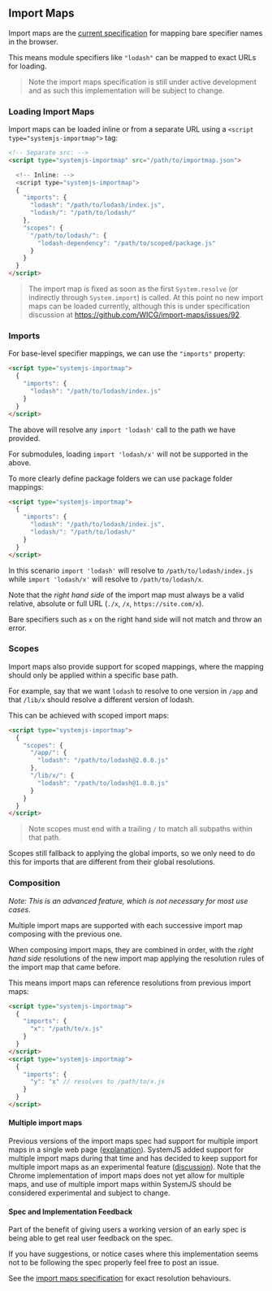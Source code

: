 ## Import Maps

Import maps are the [current specification](https://github.com/domenic/import-maps) for mapping bare specifier names in the browser.

This means module specifiers like `"lodash"` can be mapped to exact URLs for loading.

> Note the import maps specification is still under active development and as such this implementation will be subject to change.

### Loading Import Maps

Import maps can be loaded inline or from a separate URL using a `<script type="systemjs-importmap">` tag:

```html
<!-- Separate src: -->
<script type="systemjs-importmap" src="/path/to/importmap.json">

  <!-- Inline: -->
  <script type="systemjs-importmap">
  {
    "imports": {
      "lodash": "/path/to/lodash/index.js",
      "lodash/": "/path/to/lodash/"
    },
    "scopes": {
      "/path/to/lodash/": {
        "lodash-dependency": "/path/to/scoped/package.js"
      }
    }
  }
</script>
```

> The import map is fixed as soon as the first `System.resolve` (or indirectly through `System.import`) is called. At this point no new import maps can be loaded currently, although this is under specification discussion at https://github.com/WICG/import-maps/issues/92.

### Imports

For base-level specifier mappings, we can use the `"imports"` property:

```html
<script type="systemjs-importmap">
  {
    "imports": {
      "lodash": "/path/to/lodash/index.js"
    }
  }
</script>
```

The above will resolve any `import 'lodash'` call to the path we have provided.

For submodules, loading `import 'lodash/x'` will not be supported in the above.

To more clearly define package folders we can use package folder mappings:

```html
<script type="systemjs-importmap">
  {
    "imports": {
      "lodash": "/path/to/lodash/index.js",
      "lodash/": "/path/to/lodash/"
    }
  }
</script>
```

In this scenario `import 'lodash'` will resolve to `/path/to/lodash/index.js` while `import 'lodash/x'` will
resolve to `/path/to/lodash/x`.

Note that the _right hand side_ of the import map must always be a valid relative, absolute or full URL (`./x`, `/x`, `https://site.com/x`).

Bare specifiers such as `x` on the right hand side will not match and throw an error.

### Scopes

Import maps also provide support for scoped mappings, where the mapping should only be applied within
a specific base path.

For example, say that we want `lodash` to resolve to one version in `/app` and that `/lib/x` should resolve
a different version of lodash.

This can be achieved with scoped import maps:

```html
<script type="systemjs-importmap">
  {
    "scopes": {
      "/app/": {
        "lodash": "/path/to/lodash@2.0.0.js"
      },
      "/lib/x/": {
        "lodash": "/path/to/lodash@1.0.0.js"
      }
    }
  }
</script>
```

> Note scopes must end with a trailing `/` to match all subpaths within that path.

Scopes still fallback to applying the global imports, so we only need to do this for imports that are different
from their global resolutions.

### Composition

_Note: This is an advanced feature, which is not necessary for most use cases._

Multiple import maps are supported with each successive import map composing with the previous one.

When composing import maps, they are combined in order, with the _right hand side_ resolutions of the new import map applying the resolution
rules of the import map that came before.

This means import maps can reference resolutions from previous import maps:

```html
<script type="systemjs-importmap">
  {
    "imports": {
      "x": "/path/to/x.js"
    }
  }
</script>
<script type="systemjs-importmap">
  {
    "imports": {
      "y": "x" // resolves to /path/to/x.js
    }
  }
</script>
```

#### Multiple import maps

Previous versions of the import maps spec had support for multiple import maps in a single web page ([explanation](https://github.com/WICG/import-maps/issues/199)). SystemJS added support for multiple import maps during that time and has decided to keep support for multiple import maps as an experimental feature ([discussion](https://github.com/systemjs/systemjs/issues/2095)). Note that the Chrome implementation of import maps does not yet allow for multiple maps, and use of multiple import maps within SystemJS should be considered experimental and subject to change.

#### Spec and Implementation Feedback

Part of the benefit of giving users a working version of an early spec is being able to get real user feedback on the spec.

If you have suggestions, or notice cases where this implementation seems not to be following the spec properly feel free to post an issue.

See the [import maps specification](https://github.com/domenic/import-maps/blob/master/spec.md) for exact resolution behaviours.
